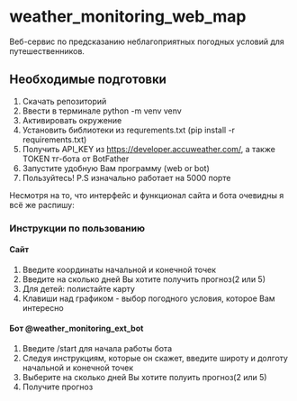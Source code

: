 # weather_monitoring_web_map

 Веб-сервис по предсказанию неблагоприятных погодных условий для путешественников.

## Необходимые подготовки
1) Cкачать репозиторий
2) Ввести в терминале python -m venv venv
3) Активировать окружение
4) Установить библиотеки из requrements.txt (pip install -r requirements.txt)
5) Получить API_KEY из https://developer.accuweather.com/, а также TOKEN тг-бота от BotFather
6) Запустите удобную Вам программу (web or bot)
7) Пользуйтесь! P.S  изначально работает на 5000 порте

Несмотря на то, что интерфейс и функционал сайта и бота очевидны я всё же распишу:
### Инструкции по пользованию
#### Сайт
1) Введите координаты начальной и конечной точек
2) Введите на сколько дней Вы хотите получить прогноз(2 или 5)
3) Для детей: полистайте карту
4) Клавиши над графиком - выбор погодного условия, которое Вам интересно
#### Бот @weather_monitoring_ext_bot
1) Введите /start для начала работы бота
2) Следуя инструкциям, которые он скажет, введите широту и долготу начальной и конечной точек
3) Выберите на сколько дней Вы хотите полуить прогноз(2 или 5)
4) Получите прогноз
